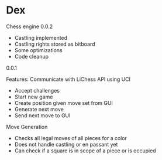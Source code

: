 # Dex
Chess engine
0.0.2
- Castling implemented
- Castling rights stored as bitboard
- Some optimizations
- Code cleanup


0.0.1

Features:
Communicate with LiChess API using UCI
- Accept challenges
- Start new game
- Create position given move set from GUI
- Generate next move
- Send next move to GUI

Move Generation
- Checks all legal moves of all pieces for a color
- Does not handle castling or en passant yet
- Can check if a square is in scope of a piece or is occupied
